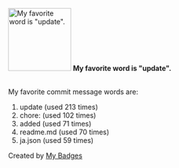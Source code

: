 <img src="https://my-badges.github.io/my-badges/favorite-word.png" alt="My favorite word is &quot;update&quot;." title="My favorite word is &quot;update&quot;." width="128">
<strong>My favorite word is &quot;update&quot;.</strong>
<br><br>

My favorite commit message words are:

1. update (used 213 times)
2. chore: (used 102 times)
3. added (used 71 times)
4. readme.md (used 70 times)
5. ja.json (used 59 times)


Created by <a href="https://github.com/my-badges/my-badges">My Badges</a>